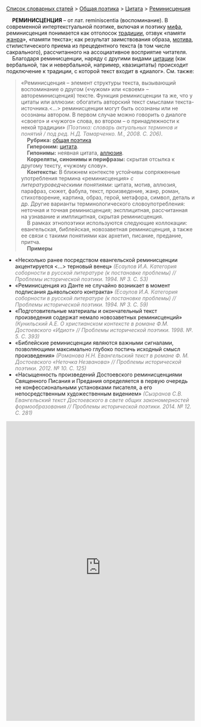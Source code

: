 <style>
st { color: Gray;
  font-style: italic;}
</style>

[Список словарных статей](https://thesaurus-dostoevsky.github.io/Thesaurus/) > [Общая поэтика](theorpoe.md)  > [Цитата](цитата.md) > [Реминисценция](реминисценция.md) 

&nbsp;&nbsp;&nbsp;&nbsp;**РЕМИНИСЦЕНЦИЯ** – от лат. reminiscentia (воспоминание). В современной интертекстуальной поэтике, включая и поэтику [мифа](миф.md), реминисценция понимается как отголосок [традиции](традиция.md), отзвук «памяти [жанра](жанр.md)», «памяти текста»; как результат заимствования образа, [мотива](мотива.md), стилистического приема из прецедентного текста (в том числе сакрального), рассчитанного на ассоциативное восприятие читателя.  
&nbsp;&nbsp;&nbsp;&nbsp;Благодаря реминисценции, наряду с другими видами [цитации](цитата.md) (как вербальной, так и невербальной, например, квазицитаты) происходит подключение к традиции, с которой текст входит в «диалог». См. также:
> «Реминисценция – элемент структуры текста, вызывающий воспоминание о другом («чужом» или «своем» – автореминисценция) тексте. Функция реминисценции та же, что у цитаты или аллюзии: обогатить авторский текст смыслами текста-источника.<…> реминисценции могут быть осознаны или не осознаны автором. В первом случае можно говорить о диалоге «своего» и «чужого» слова, во втором – о принадлежности к некой традиции» <st>(Поэтика: словарь актуальных терминов и понятий / под ред. Н.Д. Тамарченко. М., 2008. С. 206)</st>.  
&nbsp;&nbsp;&nbsp;&nbsp;**Рубрика:** [общая поэтика](theorpoe.md)   
&nbsp;&nbsp;&nbsp;&nbsp;**Гипероним:** [цитата](цитата.md).  
&nbsp;&nbsp;&nbsp;&nbsp;**Гипонимы:** неявная  цитата, [аллюзия](аллюзия.md).  
&nbsp;&nbsp;&nbsp;&nbsp;**Корреляты, синонимы и перифразы:** скрытая отсылка к другому тексту,  «чужому слову».  
&nbsp;&nbsp;&nbsp;&nbsp;**Контексты:** В ближнем контексте устойчивы сопряженные употребления термина «реминисценция» *с литературоведческими понятиями*: цитата, мотив, аллюзия, парафраз, сюжет, фабула, текст, произведение, жанр, роман, стихотворение,  картина,  образ, герой, метафора, символ, деталь и др. Другие варианты терминологического словоупотребления: неточная и точная реминисценция; эксплицитная, рассчитанная на узнавание и имплицитная, скрытая реминисценция.  
&nbsp;&nbsp;&nbsp;&nbsp;В рамках этнопоэтики используются следующие коллокации:  евангельская, библейская, новозаветная реминисценция, а также ее связи с такими понятиями как  архетип, писание, предание, притча.   <br>
&nbsp;&nbsp;&nbsp;&nbsp;**Примеры**  
* «Несколько ранее посредством евангельской реминисценции акцентируется <…> терновый венец» <st>(Есаулов И.А. Категория соборности в русской литературе (к постановке проблемы) //  Проблемы исторической поэтики.  1994.  № 3. С. 53)</st> 
* «Реминисценция из Данте не случайно возникает в момент подписания дьявольского контракта» <st>(Есаулов И.А. Категория соборности в русской литературе (к постановке проблемы) //  Проблемы исторической поэтики.  1994. № 3. С. 59)</st> 
* «Подготовительные материалы и окончательный текст произведения содержат немало новозаветных реминисценций» <st>(Кунильский А.Е. О христианском контексте в романе Ф.М. Достоевского «Идиот» //  Проблемы исторической поэтики.  1998. №. 5. С. 393)</st>
* «Библейские реминисценции являются важными сигналами, позволяющими максимально глубоко постичь исходный смысл произведения» <st>(Романова Н.Н. Евангельский текст в романе Ф. М. Достоевского «Неточка Незванова» //  Проблемы исторической поэтики.   2012. № 10. С. 125)</st>
* «Насыщенность произведений Достоевского реминисценциями Священного Писания и Предания определяется в первую очередь не конфессиональными установками писателя, а его непосредственным художественным видением» <st>(Сызранов С.В. Евангельский текст Достоевского в свете общих закономерностей формообразования  //  Проблемы исторической поэтики.  2014. № 12. С. 281)</st>

<iframe src="https://thesaurus-dostoevsky.github.io/nk/реминисценция.html" style="border:0px;width:100%;height:800px" allowfullscreen="true" webkitallowfullscreen="true" mozallowfullscreen="true">
